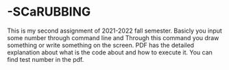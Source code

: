 # -SCaRUBBING
This is my second assignment of 2021-2022 fall semester.
Basicly you input some number through command line and Through this command you draw something or write something on the screen.
PDF has the detailed explanation about what is the code about and how to execute it.
You can find test number in the pdf.
